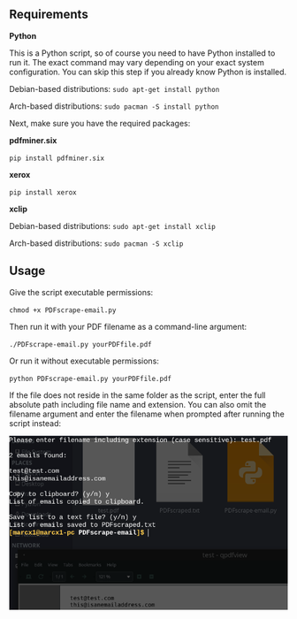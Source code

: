 ## Requirements

**Python**

This is a Python script, so of course you need to have Python installed to run it. The exact command may vary depending on your exact system configuration. You can skip this step if you already know Python is installed.

Debian-based distributions: `sudo apt-get install python`

Arch-based distributions: `sudo pacman -S install python`

Next, make sure you have the required packages:

**pdfminer.six**

`pip install pdfminer.six`

**xerox**

`pip install xerox`

**xclip**

Debian-based distributions: `sudo apt-get install xclip`

Arch-based distributions: `sudo pacman -S xclip`

## Usage

Give the script executable permissions:

`chmod +x PDFscrape-email.py`

Then run it with your PDF filename as a command-line argument:

`./PDFscrape-email.py yourPDFfile.pdf`

Or run it without executable permissions:

`python PDFscrape-email.py yourPDFfile.pdf`

If the file does not reside in the same folder as the script, enter the full absolute path including file name and extension. You can also omit the filename argument and enter the filename when prompted after running the script instead:

![](https://github.com/zcyph/PDFscrape-email/blob/master/screenshot.png?raw=true)
